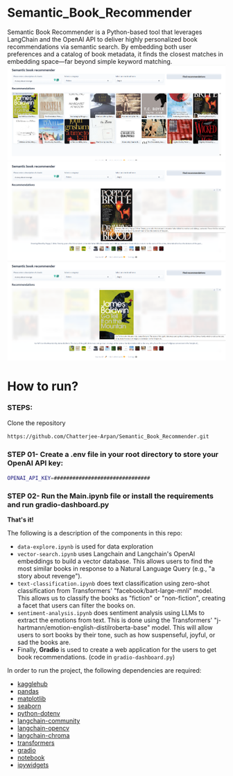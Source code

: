 # Semantic_Book_Recommender
Semantic Book Recommender is a Python-based tool that leverages LangChain and the OpenAI API to deliver highly personalized book recommendations via semantic search. By embedding both user preferences and a catalog of book metadata, it finds the closest matches in embedding space—far beyond simple keyword matching.
![Book Recommender Dashboard](Book_Recommend_Dashboard.png)
![Selected Book 1](Selection_Book_1.png)
![Selected Book 2](Selection_Book_2.png)

# How to run?
### STEPS:

Clone the repository

```bash
https://github.com/Chatterjee-Arpan/Semantic_Book_Recommender.git
```
### STEP 01- Create a .env file in your root directory to store your OpenAI API key:

```bash
OPENAI_API_KEY=###############################
```

### STEP 02- Run the Main.ipynb file or install the requirements and run gradio-dashboard.py
**That's it!**

The following is a description of the components in this repo:
* `data-explore.ipynb` is used for data exploration
* `vector-search.ipynb` uses Langchain and Langchain's OpenAI embeddings to build a vector database. This allows users to find the most similar books in response to a Natural Language Query (e.g., "a story about revenge").
* `text-classification.ipynb` does text classification using zero-shot classification from Transformers' "facebook/bart-large-mnli" model. This allows us to classify the books as "fiction" or "non-fiction", creating a facet that users can filter the books on.
* `sentiment-analysis.ipynb` does sentiment analysis using LLMs to extract the emotions from text. This is done using the Transformers' "j-hartmann/emotion-english-distilroberta-base" model. This will allow users to sort books by their tone, such as how suspenseful, joyful, or sad the books are.
* Finally, **Gradio** is used to create a web application for the users to get book recommendations. (code in `gradio-dashboard.py`)


In order to run the project, the following dependencies are required:
* [kagglehub](https://pypi.org/project/kagglehub/)
* [pandas](https://pypi.org/project/pandas/)
* [matplotlib](https://pypi.org/project/matplotlib/)
* [seaborn](https://pypi.org/project/seaborn/)
* [python-dotenv](https://pypi.org/project/python-dotenv/)
* [langchain-community](https://pypi.org/project/langchain-community/)
* [langchain-opencv](https://pypi.org/project/langchain-opencv/)
* [langchain-chroma](https://pypi.org/project/langchain-chroma/)
* [transformers](https://pypi.org/project/transformers/)
* [gradio](https://pypi.org/project/gradio/)
* [notebook](https://pypi.org/project/notebook/)
* [ipywidgets](https://pypi.org/project/ipywidgets/)
